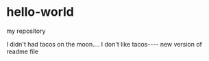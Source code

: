 # hello-world
my repository

I didn't had tacos on the moon.... I don't like tacos----
new version of readme file
